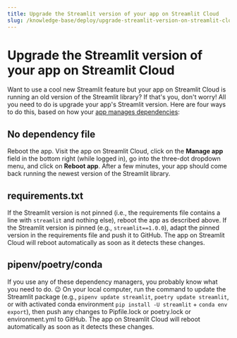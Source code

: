 ```yaml
---
title: Upgrade the Streamlit version of your app on Streamlit Cloud
slug: /knowledge-base/deploy/upgrade-streamlit-version-on-streamlit-cloud
---
```


# Upgrade the Streamlit version of your app on Streamlit Cloud

Want to use a cool new Streamlit feature but your app on Streamlit Cloud is running an old version of the Streamlit library? If that's you, don't worry! All you need to do is upgrade your app's Streamlit version. Here are four ways to do this, based on how your [app manages dependencies](https://docs.streamlit.io/streamlit-cloud/get-started/deploy-an-app/app-dependencies):

## No dependency file

Reboot the app. Visit the app on Streamlit Cloud, click on the **Manage app** field in the bottom right (while logged in), go into the three-dot dropdown menu, and click on **Reboot app**. After a few minutes, your app should come back running the newest version of the Streamlit library.

## requirements.txt

If the Streamlit version is not pinned (i.e., the requirements file contains a line with `streamlit` and nothing else), reboot the app as described above. If the Streamlit version is pinned (e.g., `streamlit==1.0.0`), adapt the pinned version in the requirements file and push it to GitHub. The app on Streamlit Cloud will reboot automatically as soon as it detects these changes. 

## pipenv/poetry/conda

If you use any of these dependency managers, you probably know what you need to do. 😉 On your local computer, run the command to update the Streamlit package (e.g., `pipenv update streamlit`, `poetry update streamlit`, or with activated conda environment `pip install -U streamlit` + `conda env export`), then push any changes to Pipfile.lock or poetry.lock or environment.yml to GitHub. The app on Streamlit Cloud will reboot automatically as soon as it detects these changes. 

